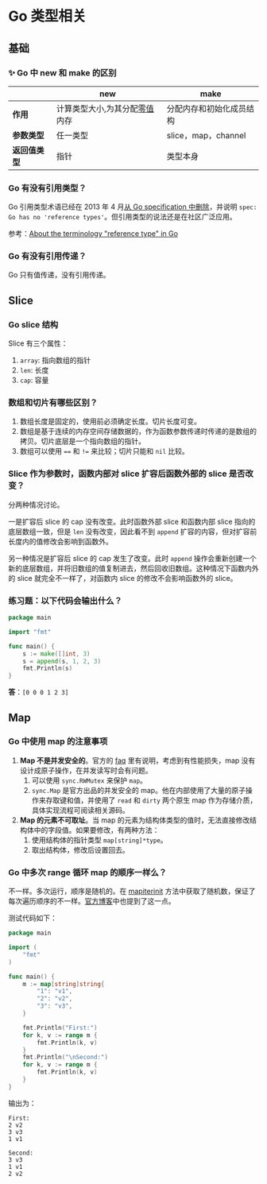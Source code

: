 # Go 类型相关

## 基础

### ✨ Go 中 new 和 make 的区别

|                | **new**                                                        | **make**                 |
| -------------- | -------------------------------------------------------------- | ------------------------ |
| **作用**       | 计算类型大小,为其分配[零值](https://go.dev/tour/basics/12)内存 | 分配内存和初始化成员结构 |
| **参数类型**   | 任一类型                                                       | slice，map，channel      |
| **返回值类型** | 指针                                                           | 类型本身                 |

### Go 有没有引用类型？

Go 引用类型术语已经在 2013 年 4 月[从 Go specification 中删除](https://github.com/golang/go/commit/b34f0551387fcf043d65cd7d96a0214956578f94)，并说明 `spec: Go has no 'reference types'`。但引用类型的说法还是在社区广泛应用。

参考：[About the terminology "reference type" in Go](https://github.com/go101/go101/wiki/About-the-terminology-%22reference-type%22-in-Go)

### Go 有没有引用传递？

Go 只有值传递，没有引用传递。

## Slice

### Go slice 结构

Slice 有三个属性：

1. `array`: 指向数组的指针
2. `len`: 长度
3. `cap`: 容量

### 数组和切片有哪些区别？

1. 数组长度是固定的，使用前必须确定长度。切片长度可变。
2. 数组是基于连续的内存空间存储数据的，作为函数参数传递时传递的是数组的拷贝。切片底层是一个指向数组的指针。
3. 数组可以使用 `==` 和 `!=` 来比较；切片只能和 `nil` 比较。

### Slice 作为参数时，函数内部对 slice 扩容后函数外部的 slice 是否改变？

分两种情况讨论。

一是扩容后 slice 的 cap 没有改变。此时函数外部 slice 和函数内部 slice 指向的底层数组一致，但是 `len` 没有改变，因此看不到 `append` 扩容的内容，但对扩容前长度内的值修改会影响到函数外。

另一种情况是扩容后 slice 的 cap 发生了改变。此时 `append` 操作会重新创建一个新的底层数组，并将旧数组的值复制进去，然后回收旧数组。这种情况下函数内外的 slice 就完全不一样了，对函数内 slice 的修改不会影响函数外的 slice。

### 练习题：以下代码会输出什么？

```go
package main

import "fmt"

func main() {
	s := make([]int, 3)
	s = append(s, 1, 2, 3)
	fmt.Println(s)
}
```

**答**：`[0 0 0 1 2 3]`

## Map

### Go 中使用 map 的注意事项

1. **Map 不是并发安全的**。官方的 [faq](https://go.dev/doc/faq#atomic_maps) 里有说明，考虑到有性能损失，map 没有设计成原子操作，在并发读写时会有问题。
   1. 可以使用 `sync.RWMutex` 来保护 `map`。
   2. `sync.Map` 是官方出品的并发安全的 map。他在内部使用了大量的原子操作来存取键和值，并使用了 `read` 和 `dirty` 两个原生 map 作为存储介质，具体实现流程可阅读相关源码。
2. **Map 的元素不可取址**。当 map 的元素为结构体类型的值时，无法直接修改结构体中的字段值。如果要修改，有两种方法：
   1. 使用结构体的指针类型 `map[string]*type`。
   2. 取出结构体，修改后设置回去。

### Go 中多次 range 循环 map 的顺序一样么？

不一样。多次运行，顺序是随机的。在 [mapiterinit](https://github.com/golang/go/blob/8d68b388d4d1debec8d349adac58dd9f1cb03d25/src/runtime/map.go#L816) 方法中获取了随机数，保证了每次遍历顺序的不一样。[官方博客](https://go.dev/blog/maps#iteration-order)中也提到了这一点。

测试代码如下：

```Go
package main

import (
	"fmt"
)

func main() {
	m := map[string]string{
		"1": "v1",
		"2": "v2",
		"3": "v3",
	}

	fmt.Println("First:")
	for k, v := range m {
		fmt.Println(k, v)
	}
	fmt.Println("\nSecond:")
	for k, v := range m {
		fmt.Println(k, v)
	}
}
```

输出为：

```
First:
2 v2
3 v3
1 v1

Second:
3 v3
1 v1
2 v2
```
